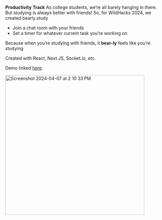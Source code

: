 **Productivity Track**
As college students, we’re all barely hanging in there. But studying is always better with friends!
So, for WildHacks 2024, we created bearly.study
- Join a chat room with your friends
- Set a timer for whatever current task you’re working on

Because when you’re studying with friends, 
it **bear-ly** feels like you’re studying

Created with React, Next.JS, Socket.io, etc.

Demo linked [here](https://vimeo.com/931792757). 

<img width="442" alt="Screenshot 2024-04-07 at 2 10 33 PM" src="https://github.com/yongssh/wildhacks2024/assets/115194864/3d0b24fe-28ad-403c-a20f-8cb4b0026b3e">
